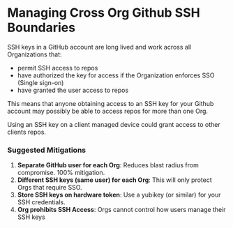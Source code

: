 # Managing Cross Org Github SSH Boundaries

SSH keys in a GitHub account are long lived and work across all Organizations that:

- permit SSH access to repos
- have authorized the key for access if the Organization enforces SSO (Single sign-on)
- have granted the user access to repos

This means that anyone obtaining access to an SSH key for your Github account may possibly be able to access repos for more than one Org.

Using an SSH key on a client managed device could grant access to other clients repos.
### Suggested Mitigations

1. **Separate GitHub user for each Org**: Reduces blast radius from compromise. 100% mitigation.
3. **Different SSH keys (same user) for each Org**: This will only protect Orgs that require SSO.
2. **Store SSH keys on hardware token**: Use a yubikey (or similar) for your SSH credentials. 
4. **Org prohibits SSH Access**: Orgs cannot control how users manage their SSH keys
